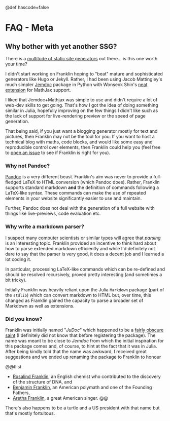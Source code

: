 @def hascode=false

<!--
reviewed: 20/12/19
-->

# FAQ - Meta

## Why bother with yet another SSG?

There is a [multitude of static site generators](https://www.staticgen.com/) out there... is this one worth your time?

I didn't start working on Franklin hoping to "beat" mature and sophisticated generators like Hugo or Jekyll.
Rather, I had been using Jacob Mattingley's much simpler [Jemdoc](http://jemdoc.jaboc.net/using.html) package in Python with Wonseok Shin's [neat extension](https://github.com/wsshin/jemdoc_mathjax) for MathJax support.

I liked that Jemdoc+Mathjax was simple to use and didn't require a lot of web-dev skills to get going.
That's how I got the idea of doing something similar in Julia, hopefully improving on the few things I didn't like such as the lack of support for live-rendering preview or the speed of page generation.

That being said, if you just want a blogging generator mostly for text and pictures, then Franklin may not be the tool for you.
If you want to host a technical blog with maths, code blocks, and would like some easy and reproducible control over elements, then Franklin could help you (feel free to [open an issue](https://github.com/tlienart/Franklin.jl/issues/new) to see if Franklin is right for you).

### Why not Pandoc?

[Pandoc](https://pandoc.org/) is a very different beast.
Franklin's aim was never to provide a full-fledged LaTeX to HTML conversion (which Pandoc does).
Rather, Franklin supports standard markdown **and** the definition of commands following a LaTeX-like syntax.
These commands can make the use of repeated elements in your website significantly easier to use and maintain.

Further, Pandoc does not deal with the generation of a full website with things like live-previews, code evaluation etc.

### Why write a markdown parser?

I suspect many computer scientists or similar types will agree that _parsing_ is an interesting topic.
Franklin provided an incentive to think hard about how to parse extended markdown efficiently and while I'd definitely not dare to say that the parser is very good, it does a decent job and I learned a lot coding it.

In particular, processing LaTeX-like commands which can be re-defined and should be resolved recursively, proved pretty interesting (and sometimes a bit tricky).  

Initially Franklin was heavily reliant upon the Julia `Markdown` package (part of the `stdlib`) which can convert markdown to HTML but, over time, this changed as Franklin gained the capacity to parse a broader set of Markdown as well as extensions.

### Did you know?

Franklin was initially named "_JuDoc_" which happened to be a [fairly obscure saint](https://en.wikipedia.org/wiki/Judoc) (I definitely did not know that before registering the package). 
The name was meant to be close to *Jemdoc* from which the initial inspiration for this package comes and, of course, to hint at the fact that it was in Julia.
After being kindly told that the name was awkward, I received great suggestions and we ended up renaming the package to Franklin to honour

@@tlist
- [Rosalind Franklin](https://en.wikipedia.org/wiki/Rosalind_Franklin), an English chemist who contributed to the discovery of the structure of DNA, and
- [Benjamin Franklin](https://en.wikipedia.org/wiki/Benjamin_Franklin), an American polymath and one of the Founding Fathers,
- [Aretha Franklin](https://en.wikipedia.org/wiki/Aretha_Franklin), a great American singer. 
@@

There's also happens to be a turtle and a US president with that name but that's mostly fortuitous.

